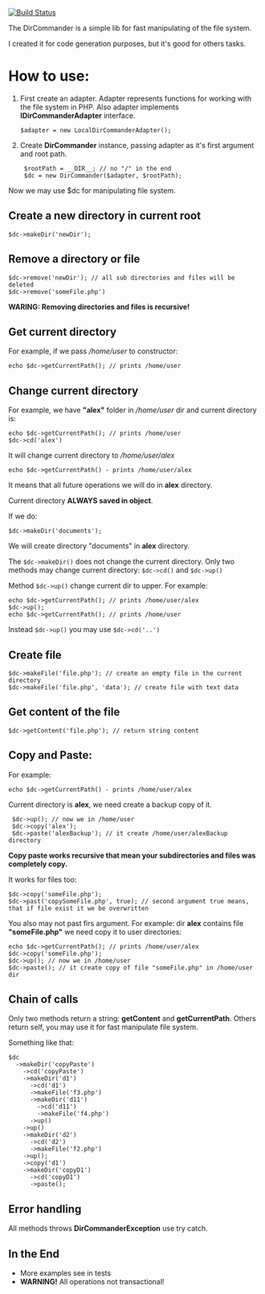[![Build Status](https://secure.travis-ci.org/AlexTiTanium/DirCommander.png)](http://travis-ci.org/AlexTiTanium/DirCommander)

The DirCommander is a simple lib for fast manipulating of the file system.

I created it for code generation purposes, but it's good for others tasks.

How to use:
================================

1.  First create an adapter. Adapter represents functions for working with the file system in PHP.
    Also adapter implements __IDirCommanderAdapter__ interface.

        $adapter = new LocalDirCommanderAdapter();

2. Create __DirCommander__ instance, passing adapter as it's first argument and root path.

        $rootPath = __DIR__; // no "/" in the end
        $dc = new DirCommander($adapter, $rootPath);

Now we may use $dc for manipulating file system.

Create a new directory in current root
---------------------------------------------------

    $dc->makeDir('newDir');

Remove a directory or file
-------------------------------------------------

    $dc->remove('newDir'); // all sub directories and files will be deleted
    $dc->remove('someFile.php')

__WARING: Removing directories and files is recursive!__

Get current directory
-------------------------------------------------

For example, if we pass */home/user* to constructor:

    echo $dc->getCurrentPath(); // prints /home/user

Change current directory
-----------------------------------------------

For example, we have __"alex"__ folder in */home/user* dir and current directory is:

    echo $dc->getCurrentPath(); // prints /home/user
    $dc->cd('alex')

It will change current directory to */home/user/alex*

    echo $dc->getCurrentPath() - prints /home/user/alex

It means that all future operations we will do in __alex__ directory.

Current directory __ALWAYS saved in object__.

If we do:

    $dc->makeDir('documents');

We will create directory "documents" in __alex__ directory.

The `$dc->makeDir()` does not change the current directory. Only two methods may change current directory: `$dc->cd()` and `$dc->up()`

Method `$dc->up()` change current dir to upper.
For example:

    echo $dc->getCurrentPath(); // prints /home/user/alex
    $dc->up();
    echo $dc->getCurrentPath(); // prints /home/user

Instead `$dc->up()` you may use `$dc->cd('..')`

Create file
----------------------------------------

    $dc->makeFile('file.php'); // create an empty file in the current directory
    $dc->makeFile('file.php', 'data'); // create file with text data

Get content of the file
---------------------------------------

    $dc->getContent('file.php'); // return string content

Copy and Paste:
---------------------------------------

For example:

    echo $dc->getCurrentPath() - prints /home/user/alex

   Current directory is __alex__, we need create a backup copy of it.

     $dc->up(); // now we in /home/user
     $dc->copy('alex');
     $dc->paste('alexBackup'); // it create /home/user/alexBackup directory

__Copy paste works recursive that mean your subdirectories and files was completely copy.__

It works for files too:

    $dc->copy('someFile.php');
    $dc->past('copySomeFile.php', true); // second argument true means, that if file exist it we be overwritten

You also may not past firs argument. For example:
dir __alex__ contains file __"someFile.php"__ we need copy it to user directories:

    echo $dc->getCurrentPath(); // prints /home/user/alex
    $dc->copy('someFile.php');
    $dc->up(); // now we in /home/user
    $dc->paste(); // it create copy of file "someFile.php" in /home/user dir

Chain of calls
---------------------------------

Only two methods return a string: __getContent__ and __getCurrentPath__.
Others return self, you may use it for fast manipulate file system.

Something like that:

    $dc
      ->makeDir('copyPaste')
        ->cd('copyPaste')
        ->makeDir('d1')
          ->cd('d1')
          ->makeFile('f3.php')
          ->makeDir('d11')
            ->cd('d11')
            ->makeFile('f4.php')
          ->up()
        ->up()
        ->makeDir('d2')
          ->cd('d2')
          ->makeFile('f2.php')
        ->up();
        ->copy('d1')
        ->makeDir('copyD1')
          ->cd('copyD1')
          ->paste();

Error handling
----------------------------

All methods throws __DirCommanderException__ use try catch.

In the End
--------------------------

* More examples see in tests
* __WARNING!__ All operations not transactional!